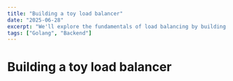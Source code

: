 ```yaml
---
title: "Building a toy load balancer"
date: "2025-06-28"
excerpt: "We'll explore the fundamentals of load balancing by building a simple, toy load balancer. A hands-on project to understand how traffic is distributed across multiple servers."
tags: ["Golang", "Backend"]
---
```


# Building a toy load balancer